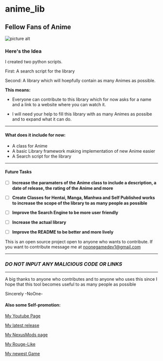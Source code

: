 # anime_lib

## Fellow Fans of Anime

![picture alt](https://wallpapercave.com/wp/wp2731089.gif "Vegeta" )

### Here's the Idea

I created two python scripts.

First: A search script for the library

Second: A library which will hoepfully contain as many Animes as possible.

__This means:__

- Everyone can contribute to this library which for now asks for a name and a link to a website where you can watch it.

- I will need your help to fill this library with as many Animes as possibe and to expand what it can do.

- - - -

#### What does it include for now:

- A class for Anime
- A basic Library framework making implementation of new Anime easier
- A Search script for the library

- - - -

#### Future Tasks

- [ ] __Increase the paramaters of the Anime class to include a description, a date of release, the rating of the Anime and more__

- [ ] __Create Classes for Hentai, Manga, Manhwa and Self Published works to increase the scope of the library to as many people as possible__

- [ ] __Improve the Search Engine to be more user friendly__

- [ ] __Increase the actual library__

- [ ] __Improve the README to be better and more lively__

This is an open source project open to anyone who wants to contribute. If you want to contribute message me at noonegamedev1@gmail.com
- - - -

### ___DO NOT INPUT ANY MALICIOUS CODE OR LINKS___

- - - -

A big thanks to anyone who contributes and to anyone who uses this since I hope that this tool
becomes useful to as many people as possible

Sincerely -NoOne-

#### Also some Self-promotion:

[My Youtube Page](https://www.youtube.com/@NoOneGameDev/videos "My Youtube Page")

[My latest release](https://noone-1.itch.io/miner-mines "My latest release")

[My NexusMods page](https://www.nexusmods.com/users/129008358 "My NexusMods page")

[My Rouge-Like](https://github.com/GameDevNoOne/Rouge-Like "My Rouge-Like")

[My newest Game](https://github.com/GameDevNoOne/ShinobiStickMen "My newest game")
